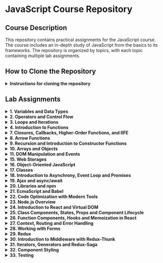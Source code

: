 # JavaScript Course Repository

## Course Description
This repository contains practical assignments for the JavaScript course. The course includes an in-depth study of JavaScript from the basics to its frameworks. The repository is organized by topics, with each topic containing multiple lab assignments.

## How to Clone the Repository
<details>
<summary><b>Instructions for cloning the repository</b></summary>

### Clone the Entire Repository
```bash
git clone https://github.com/igorpy1997/JSCourse.git
cd JSCourse
```

### Clone a Specific Folder (using sparse checkout)
```bash
# Clone repository with minimal depth
git clone --filter=blob:none --sparse https://github.com/igorpy1997/JSCourse.git
cd JSCourse

# Set up sparse-checkout for a specific folder
git sparse-checkout set "variablesAndType/typesList"

# Update from remote repository
git pull origin main
```
</details>

## Lab Assignments

<details>
<summary><b>1. Variables and Data Types</b></summary>

First topic covering JavaScript variables and data types fundamentals.

### typesList
- Create a repository with an index.html file
- Add a small script that displays all known data types in the console using the typeof operator and console.log

### numbersAndStrings
- Get three lines from the user and display them in any order with a single command (template strings)

### fiveDigitParser
- Break down a five-digit number by digits and display it in the output with spaces between digits
- Example: 10369 → 1 0 3 6 9
</details>

<details>
<summary><b>2. Operators and Control Flow</b></summary>

Second topic covering JavaScript operators, conditional statements, and basic flow control.

### promptWork
- Use prompt to ask for the "user's name"
- Use alert to display "Hello, John! How are you?", where "John" is the name entered by the user

### numberCheck
Given a three-digit number provided by the user, determine:
- Are all digits the same?
- Are there any identical digits?

### userProfile
Create a script that:
- Asks the user for their birth year
- Asks them which city they live in
- Asks for their favorite sport
- When clicking OK, display a window showing:
  - Their age
  - If the user enters Kyiv, Washington, or London, show the message "You live in the capital of..." with the appropriate country
  - Otherwise, show "You live in [city]" where [city] is the entered city

### switchCaseUsage
- Rewrite given code using the switch...case construct
</details>

<details>
<summary><b>3. Loops and Iterations</b></summary>

Third topic covering JavaScript loops, iterations, and number processing.

### numberOutput
- Display numbers from 20 to 30 with a step of 0.5 (20, 20.5, 21, 21.5, ...)

### currencyCalculation
- One dollar costs 26 hryvnias. Display data with the calculated value of 10, 20, 30... 100 dollars

### findNumbers
- Given a whole number N (entered via prompt), display all whole numbers from 1 to 100 whose square does not exceed N

### isPrimeNumber
- Given a whole number (entered via prompt), determine if it is prime (a prime number is greater than 1 and has no divisors other than 1 and itself)
</details>

<details>
<summary><b>4. Introduction to Functions</b></summary>

Fourth topic covering the basics of JavaScript functions, function parameters, and return values.

### symbolRemover
- Create a function that removes a specified number of characters from a string
- The function should take two parameters: the original string and the number of characters to remove
- Return the modified string with the specified number of characters removed

### averageCalculator
- Create a function that calculates the arithmetic mean
- The function should accept multiple numerical arguments
- Return the average value of all provided numbers

### arrayElementRemoval
- Create a function that removes a specific element from an array
- The function should take two parameters: the array and the element to be removed
- Return a new array without the specified element
</details>

<details>
<summary><b>7. Closures, Callbacks, Higher-Order Functions, and IIFE</b></summary>

Seventh topic covering advanced JavaScript functions concepts including closures, currying, callbacks, higher-order functions, and Immediately Invoked Function Expressions (IIFE).

### closure
- Create a closure function that preserves state between calls
- Demonstrate proper scoping and variable access within closures
- Show practical examples of using closures in JavaScript

### currying
- Implement function currying (transforming a function with multiple arguments into a sequence of functions with single arguments)
- Demonstrate the practical application of currying for creating reusable function components
- Show how currying can improve code organization and readability

### functionWithLoop
- Create a higher-order function that works with loops
- Implement an example of using a higher-order function to process an array of data
- Demonstrate how higher-order functions can be used to abstract iteration patterns
</details>

<details>
<summary><b>8. Arrow Functions</b></summary>

Eighth topic covering arrow functions in JavaScript, including their syntax, scope behavior, and practical applications.

### stairs
- Create a "stairs" pattern using arrow functions
- Implement a function that generates a stair pattern of a specified height
- Demonstrate the use of arrow functions for concise code implementation
</details>

<details>
<summary><b>9. Recursion and Introduction to Constructor Functions</b></summary>

Ninth topic covering recursion concepts and an introduction to constructor functions in JavaScript.

### salarySummation
- Create a recursive function to calculate the total salary from a nested structure
- Implement the solution using proper recursion techniques
- Demonstrate how recursion can elegantly solve problems with nested data structures
</details>

<details>
<summary><b>10. Arrays and Objects</b></summary>

Tenth topic covering arrays and objects in JavaScript, their properties, methods, and the Document Object Model (DOM).

### userCard
- Create a user card interface using JavaScript objects
- Implement functionality to display and manipulate user information
- Practice working with object properties and methods

### evenNumbersExtraction
- Create a function that extracts even numbers from an array
- Implement array filtering using methods like filter() or forEach()
- Return a new array containing only the even numbers

### contactBook
- Create a contact book application using objects and arrays
- Implement functionality to add, remove, and search contacts
- Practice manipulating the DOM to display and update the contact list
</details>

<details>
<summary><b>11. DOM Manipulation and Events</b></summary>

Eleventh topic covering DOM manipulation and event handling in JavaScript.

### pythagorasTable
- Create a Pythagoras multiplication table (10×10)
- The table should be dynamically generated
- Display the table on the web page

### colorChangeButton
- Create a text block and a button on the web page
- When the button is clicked, the text should change color
- On the next click, the text should return to its original color

### randomImage
- Place any images named 1.jpg, 2.jpg, 3.jpg, 4.jpg, 5.jpg, 6.jpg, 7.jpg, 8.jpg, 9.jpg in a folder
- Display a randomly selected image using Math.random()
</details>

<details>
<summary><b>15. Web Storages</b></summary>

Fifteenth topic covering client-side data storage mechanisms including localStorage, sessionStorage, and their practical applications.

### toDoList
- Create a fully functional to-do list application
- Implement task creation, editing, deletion, and completion status toggling
- Use localStorage to persist tasks between browser sessions
- Add features like task filtering (all, active, completed) and bulk operations
- Practice data serialization/deserialization and storage event handling
- Demonstrate persistent state management in web applications
</details>

<details>
<summary><b>16. Object-Oriented JavaScript</b></summary>

Sixteenth topic covering object-oriented programming concepts in JavaScript, including constructor functions, prototypes, and class-based inheritance.

### studentConstructor
Create a constructor function for a "Student" entity with the following requirements:

**Properties:**
- First name (ім'я)
- Last name (прізвище)
- Birth year (рік народження)
- Grades array (масив з оцінками)
- Attendance array (масив відвідуваності) - exactly 25 elements, initially empty

**Methods:**
- `getAge()` - returns the student's current age
- `getAverageGrade()` - calculates and returns the average grade
- `present()` - marks attendance as true for the next available slot (max 25 records)
- `absent()` - marks attendance as false for the next available slot (max 25 records)
- `summary()` - evaluates student performance:
  - If average grade > 90 AND attendance rate > 0.9 (90%): return "Молодець!"
  - If only one condition is met: return "Добре, але можна краще"
  - If both conditions fail: return "Редиска!"

**Implementation requirements:**
- Protect against overflow in the attendance array (maximum 25 records)
- Calculate attendance rate as: number of classes attended / total classes
- Create 2-3 student instances to demonstrate all methods
- Show practical usage examples of the constructor and all methods
</details>

<details>
<summary><b>17. Classes</b></summary>

Seventeenth topic covering ES6 classes in JavaScript, their syntax, differences from constructor functions, and inheritance using `extends` and `super`.

### calculator
- Create a Calculator class with basic mathematical operations
- Implement methods: add(), subtract(), multiply(), divide()

### coach
- Create a Coach class with properties: name, specialization, rating
- Add displayInfo() method to show coach information

### bankAccount
- Create a BankAccount class with balance property
- Implement methods: deposit(), withdraw(), getBalance()
- Handle basic account operations and balance management
</details>

<details>
<summary><b>18. Introduction to Asynchrony, Event Loop and Promises</b></summary>

Eighteenth topic covering asynchronous JavaScript concepts including Event Loop, Promises, private class properties, and asynchronous operations management.

### countdownTimer
- Create a countdown timer with variable start time
- Display time in MM:SS format (01:25)
- Stop timer when countdown reaches zero
- Practice with setInterval, clearInterval, and time formatting
</details>

<details>
<summary><b>19. Ajax and async/await</b></summary>

Nineteenth topic covering advanced asynchronous JavaScript including Ajax requests, async/await syntax, Promise handling, fetch API, HTTP methods, and RESTful architecture principles.

### weatherWidget
- Create a weather widget using OpenWeatherMap API
- Implement fetch requests with proper error handling
- Display current weather data with temperature, humidity, pressure
- Practice with async/await and API response processing
- Add button to update weather data and handle loading states
</details>

<details>
<summary><b>20. Libraries and npm</b></summary>

Twentieth topic covering external libraries usage, npm package manager, jQuery fundamentals, Bootstrap components, and integration of third-party tools in JavaScript projects.

### todoListJquery
- Rebuild existing ToDo list application using jQuery library
- Replace vanilla JavaScript DOM manipulation with jQuery methods
- Practice with jQuery selectors, events, and animations

### todoListModal
- Enhance ToDo list with Bootstrap modal windows
- Create modal popup that displays task details when clicked
- Integrate Bootstrap CSS framework with existing functionality
- Practice with Bootstrap components and jQuery event handling
</details>

<details>
<summary><b>21. EcmaScript and Babel</b></summary>

Twenty-first topic covering modern JavaScript features, EcmaScript standards, Babel transpiler setup, advanced object methods, optional chaining, and browser compatibility solutions.

### babelOptimization
- Optimize previous homework assignment using Babel transpiler
- Set up Babel configuration with npm for browser compatibility
- Use modern ES6+ features (destructuring, arrow functions, async/await)
- Configure Babel presets and plugins for legacy browser support
- Practice with modern JavaScript syntax while maintaining compatibility
</details>

<details>
<summary><b>22. Code Optimization with Modern Tools</b></summary>

Twenty-second topic covering build tools like Webpack and Gulp, npm package management, project configuration, loaders, plugins, and development vs production optimization.

### webpackBuild
- Create Webpack build configuration for previous project
- Implement JavaScript optimization, concatenation, and minification
- Set up SCSS to CSS compilation with minification
- Configure file watcher for automatic rebuilds
- Optional features:
  - Development server setup
  - Image optimization with image-minimizer-webpack-plugin
- Practice with webpack.config.js and build automation
</details>

<details>
<summary><b>23. Node.js Overview</b></summary>

Twenty-third topic covering Node.js fundamentals, backend development with Express, REST API implementation, and database integration.

### todoApiServer
- Create TODO list API using Node.js and Express
- Implement CRUD operations (Create, Read, Update, Delete)
- Set up CORS configuration for cross-origin requests
- Integrate MongoDB database for data persistence
- Create separate frontend folder to interact with API
- Practice with RESTful endpoints and HTTP methods
</details>

<details>
<summary><b>24. Introduction to React and Virtual DOM</b></summary>

Twenty-fourth topic covering React fundamentals, Virtual DOM concepts, JSX syntax, and component-based architecture.

### firstReactApp
- Generate your first React application using Create React App or Vite
- Create interface for SWAPI (Star Wars API) - UI only, no request logic or events
- Use Bootstrap library integration
- Add custom CSS files for additional styling if needed
</details>

<details>
<summary><b>25. Class Components, States, Props and Component Lifecycle</b></summary>

Twenty-fifth topic covering React class components, state management with setState, props handling, and component lifecycle methods.

### emojiVoting
- Create emoji voting application using class components
- Display list of emojis with click counters for each
- Add "Show Results" button that displays winning emoji based on vote count
- Store voting data in localStorage for persistence
- Include "Clear Results" button to reset all votes
- Practice with component lifecycle methods (componentDidMount, componentWillUnmount)
- Implement state management using setState method
</details>

<details>
<summary><b>26. Function Components, Hooks and Memoization in React</b></summary>

Twenty-sixth topic covering React functional components, hooks (useState, useEffect, useCallback, useRef), and performance optimization through memoization.

### emojiVotingHooks
- Refactor previous emoji voting application to use functional components
- Implement state management using useState hook
- Use useEffect for side effects and lifecycle equivalent methods
- Practice with useCallback for function memoization
- Apply useRef for DOM element references
- Optimize component performance with proper hook usage
</details>

<details>
<summary><b>27. Context, Routing and Error Handling</b></summary>

Twenty-seventh topic covering React Context API, routing with React Router, and error handling with Error Boundaries for building robust Single Page Applications.

### spaApplication
- Create a Single Page Application (SPA) using Vite
- Implement navigation header with links to: "Home", "Contacts", "About Me"
- Add TODO list form on the home page
- Implement dark/light theme toggle using React Context
- Fill "Contacts" and "About Me" pages with custom content
- Add Error Boundaries for proper error handling
- Practice with React Router for client-side routing
- Use useContext hook for global state management (theme switching)
</details>

<details>
<summary><b>28. Working with Forms</b></summary>

Twenty-eighth topic covering form handling in React, including controlled and uncontrolled components, form validation, and integration with popular form libraries like Formik and React Hook Form.

The lesson emphasizes the importance of regular practice and applying acquired skills in React and JavaScript development. Students learn about creating forms, submitting data to servers, handling events, and validating inputs. The topic covers controlled vs uncontrolled components, and introduces popular form libraries such as React Final Form and Hook Form for creating dynamic forms with proper validation.

### todoListFormik
- Create a TODO list application using Formik library
- Implement form validation with minimum input length requirement (at least 5 characters)
- Practice with Formik's form handling patterns and validation schemas
- Demonstrate proper form state management and error handling
</details>

<details>
<summary><b>29. Redux</b></summary>

Twenty-ninth topic covering Redux state management library and its integration with React applications. Students learn about the "single source of truth" concept, creating stores and reducers, and implementing clean functions for reliable Redux operation.

The lesson covers Redux fundamentals including store creation, reducer functions, action standards, and practical examples of implementing a counter using Redux. Students practice integrating Redux into their projects and learn about code structure and state management approaches.

### reduxCounter
- Implement a counter application using Redux
- Create store, actions, and reducers following Redux patterns
- Practice with Redux state management and action dispatch
- Integrate Redux with React components using connect or hooks
</details>

<details>
<summary><b>30. Introduction to Middleware with Redux-Thunk</b></summary>

Thirtieth topic covering Redux Toolkit for state management in large projects and implementing middleware for complex asynchronous operations such as server requests. Students learn to organize code by structurally separating request logic from components.

The lesson demonstrates creating asynchronous actions with Redux Toolkit that can be directly integrated into React components. Also covers the importance of unique keys in lists for optimizing React rendering performance.

### swapiReduxThunk
- Create a SWAPI (Star Wars API) application using redux-thunk
- Implement asynchronous data fetching with proper loading states
- Add a footer button that clears TODO data
- Practice with middleware patterns and async action creators
- Follow the provided interface example for consistent UI design
</details>

<details>
<summary><b>31. Iterators, Generators and Redux-Saga</b></summary>

Thirty-first topic covering JavaScript iterators, generators, and Redux-Saga middleware for handling complex asynchronous flows. Students learn about symbols as unique primitives, iterators for traversing collections, and generators that can pause and resume execution.

The lesson focuses on understanding generators as a foundation for working effectively with Redux-Saga library. Students learn to use Redux-Saga for handling asynchronous requests, subscribing to actions, launching workers, and processing server requests.

### todoReduxSaga
- Implement TODO list functionality using Redux-Saga
- Create sagas for handling asynchronous operations:
  - Adding and loading items
  - Deletion
  - Completion toggling
  - Editing
  - Clearing all items
- Practice with generator functions and saga patterns
- Implement proper error handling and loading states
</details>

<details>
<summary><b>32. Component Styling</b></summary>

Thirty-second topic covering component styling in React using various libraries and technologies such as CSS modules, Emotion, and SASS. Students learn proper project structure organization where each component has its own folder and styles, emphasizing the importance of modularity.

The lesson focuses on dynamic styling and methodology for writing styles that help avoid class conflicts. Students explore popular styling libraries like Material-UI for quick and efficient UI element creation, and learn about dynamic style management using props for greater flexibility.

### resumeWebsite
- Create a personal resume website using Material-UI or Ant Design
- Implement the following pages and features:
  - Header with navigation menu
  - Main page resembling a resume with skills description
  - TODO list page
  - SWAPI page
  - Footer with contact information
- Practice with component styling and UI library integration
- Demonstrate responsive design and modern styling approaches
</details>

<details>
<summary><b>33. Testing</b></summary>

Thirty-third topic covering the importance of software testing, focusing on unit testing and integration testing in React development context. Students learn that testing is crucial for developers as it helps identify bugs in early stages and ensures application stability.

The lesson emphasizes understanding the difference between developer-perspective testing (unit testing) and user-perspective testing (integration testing), enabling the creation of quality code. Students explore various testing libraries such as Jest and Testing Library, and learn how to create and run tests. They gain practical skills in writing tests for their components and learn to work with mocks, allowing them to test individual code parts without dependencies on other components.

### todoAppTesting
- Add a minimum of 5 tests to your TODO application
- Test examples to implement:
  - Verify that the page has a TODO title
  - Test that the text input field accepts both numbers and letters
  - Verify that clicking "Add" button without text displays an error
  - Test that after entering text and clicking "Add", a new list item appears with the correct text
  - Create additional creative tests for thorough coverage
- Practice with Jest and Testing Library
- Implement unit tests and integration tests
- Learn to work with mocks and test component behavior
- Demonstrate testing best practices and patterns
</details>